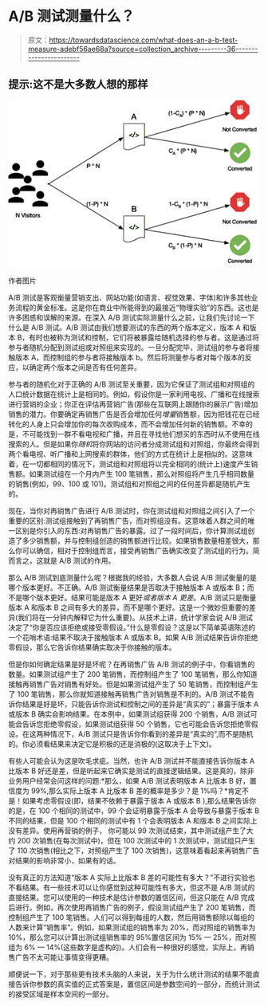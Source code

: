 # A/B 测试测量什么？

> 原文：<https://towardsdatascience.com/what-does-an-a-b-test-measure-adebf56ae68a?source=collection_archive---------36----------------------->

## 提示:这不是大多数人想的那样

![](img/954851e1eb9d538c48227df0f4856585.png)

作者图片

A/B 测试是客观衡量营销支出、网站功能(如语言、视觉效果、字体)和许多其他业务流程的黄金标准。这是你在商业中所能得到的最接近“物理实验”的东西。这也是许多困惑和误解的来源。在深入 A/B 测试实际测量什么之前，让我们先讨论一下什么是 A/B 测试。A/B 测试由我们想要测试的东西的两个版本定义，版本 A 和版本 B，有时也被称为测试和控制，它们将被暴露给随机选择的参与者。这是通过将参与者随机分配到测试组或对照组来实现的。一旦分配完毕，测试组的参与者将接触版本 A，而控制组的参与者将接触版本 b。然后将测量参与者对每个版本的反应，以确定两个版本之间是否有任何差异。

参与者的随机化对于正确的 A/B 测试至关重要，因为它保证了测试组和对照组的人口统计数据在统计上是相同的。例如，假设你是一家利用电视、广播和在线搜索进行营销的企业；你正在评估再营销广告(那些在互联网上跟随你的展示广告)增加销售的潜力。你要确定再销售广告是否会增加任何*增量*销售额，因为把钱花在已经转化的人身上只会增加你的每次收购成本，而不会增加任何新的销售额。不幸的是，不可能找到一群不看电视和广播，并且在寻找他们想买的东西时从不使用在线搜索的人。但是如果你*随机*将你网站的访问者分成测试组和对照组，你最终会得到两个看电视、听广播和上网搜索的群体，他们的方式在统计上是相似的。这意味着，在一切都相同的情况下，测试组和对照组将以完全相同的(统计上)速度产生销售额。如果测试组在一个月内产生 100 笔销售，那么对照组将产生几乎相同数量的销售(例如，99、100 或 101)。测试组和对照组之间的任何差异都是随机产生的。

现在，当你对再销售广告进行 A/B 测试时，你在测试组和对照组之间引入了一个重要的区别:测试组接触到了再销售广告，而对照组没有。这意味着人群之间的唯一区别是你引入的东西:对再销售广告的暴露。过了一段时间后，你计算测试组创造了多少销售额，并与控制组创造的销售额进行比较。如果销售数量相差很大，那么你可以确信，相对于控制组而言，接受再销售广告确实改变了测试组的行为。简而言之，这就是 A/B 测试的作用。

那么 A/B 测试到底测量什么呢？根据我的经验，大多数人会说 A/B 测试衡量的是哪个版本更好。不正确。A/B 测试衡量结果是否取决于接触版本 A 或版本 B；而不是哪个版本更好。结果可能是版本 A 更好*或者版本 A 更差*。A/B 测试只是衡量版本 A 和版本 B 之间有多大的差异，而不是哪个更好。这是一个微妙但重要的差异(我们将在一分钟内解释它为什么重要)。从技术上讲，统计学家会说 A/B 测试决定了“你是否应该拒绝或接受零假设。”什么是零假设？这是以下简单英语陈述的一个花哨术语:结果不取决于接触版本 A 或版本 B。如果 A/B 测试结果告诉你拒绝零假设，那么它告诉你结果确实取决于你接触的版本。

但是你如何确定结果是好是坏呢？在再销售广告 A/B 测试的例子中，你看销售的数量。如果测试组产生了 200 笔销售，而控制组产生了 100 笔销售，那么你知道接触再销售广告对销售有好处。但是如果测试组产生了 50 笔销售，而控制组产生了 100 笔销售，那么你就知道接触再销售广告对销售是不利的。A/B 测试不能告诉你结果是好是坏，只能告诉你测试和控制之间的差异是“真实的”；暴露于版本 A 或版本 B 确实会影响结果。在本例中，如果测试组获得 200 个销售，A/B 测试可能会告诉您拒绝零假设，如果测试组获得 50 个销售，它也可能会告诉您拒绝零假设。在这两种情况下，A/B 测试只是告诉你你看到的差异是“真实的”,而不是随机的。你必须看结果来决定它是积极的还是消极的(这取决于上下文)。

有些人可能会认为这是吹毛求疵。当然，也许 A/B 测试并不能直接告诉你版本 A 比版本 B 好还是差，但是听起来它确实是测试的直接逻辑结果。这是真的，除非业务用户经常会问这样的问题:*那么，如果 A/B 测试表明版本 A 比版本 B 好，置信度为 99%,那么实际上版本 A 比版本 B 差的概率是多少？是 1%吗？*肯定不是！如果考虑零假设(即，结果不依赖于暴露于版本 A 或版本 B ),那么结果告诉你的是，在 100 个相同的测试中，99 个会证明暴露于版本 A 会导致与暴露于版本 B 不同的结果，但是 100 个相同的测试中有 1 个会表明版本 A 和版本 B 之间实际上没有差异。使用再营销的例子， 你可能以 99 次测试结束，其中测试组产生了大约 200 次销售(在每次测试中)，但在 100 次测试中的 1 次测试中，测试组只产生了 110 次销售(相比之下，对照组产生了 100 次销售)，这意味着看起来再销售广告对结果的影响非常小，如果有的话。

没有真正的方法知道“版本 A 实际上比版本 B 差的可能性有多大？”不进行实验也不看结果。有一些技术可以让你感觉到这种可能性有多大，但这不是 A/B 测试的直接结果。您可以使用的一种技术是估计参数的置信区间，但这只能在 A/B 完成后进行。例如，再次使用再销售广告的例子，假设测试组产生了 200 笔销售，而控制组产生了 100 笔销售。人们可以得到每组的人数，然后用销售额除以每组的人数来计算“销售率”。例如，如果测试组的销售率为 20%，而对照组的销售率为 10%，那么您可以计算出测试组销售率的 95%置信区间为 15% — 25%，而对照组为 6% — 14%(这些数字是虚构的)。人们会有一种很好的感觉，实际上，再销售广告不太可能让事情变得更糟。

顺便说一下，对于那些更有技术头脑的人来说，关于为什么统计测试的结果不能直接告诉你参数的真实值的正式答案是，置信区间是参数空间的一部分，而统计测试的接受区域是样本空间的一部分。